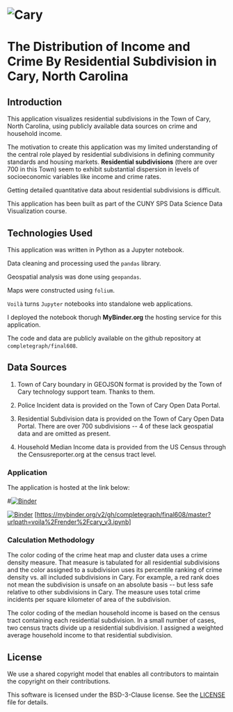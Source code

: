 # ![Cary](https://www.townofcary.org/Home/ShowPublishedImage/26839/637414707996500000)

# The Distribution of Income and Crime By Residential Subdivision in Cary, North Carolina

## Introduction

This application visualizes residential subdivisions in the Town of
Cary, North Carolina, using publicly available data sources on crime and household income.

The motivation to create this application was my limited understanding of the central
role played by residential subdivisions in defining community standards and housing markets.
__Residential subdivisions__ (there are over 700 in this Town) seem to exhibit substantial dispersion in levels of socioeconomic variables like income and crime rates.

Getting detailed quantitative data about residential subdivisions is difficult.

This application has been built as part of the CUNY SPS Data Science Data Visualization course.  

## Technologies Used

This application was written in Python as a Jupyter notebook.

Data cleaning and processing used the `pandas` library.

Geospatial analysis was done using `geopandas`.

Maps were constructed using `folium`.

`Voilà` turns `Jupyter` notebooks into standalone web applications.

I deployed the notebook thorugh **MyBinder.org**  the hosting service for this application.

The code and data are publicly available on the github repository at `completegraph/final608`.

## Data Sources

  1.  Town of Cary boundary in GEOJSON format is provided by the Town of Cary technology support team.   Thanks to them.

  2.  Police Incident data is provided on the Town of Cary Open Data Portal.

  3.  Residential Subdivision data is provided on the Town of Cary Open Data Portal.  There are over 700 subdivisions -- 4 of these lack geospatial data and are omitted as present.

  4.  Household Median Income data is provided from the US Census through the Censusreporter.org at the census tract level.

### Application

The application is hosted at the link below:

#[![Binder](https://mybinder.org/badge_logo.svg)](https://mybinder.org/v2/gh/completegraph/final608/master?filepath=voila%2Frender%2Fcary_v3.ipynb)


[![Binder](https://mybinder.org/badge_logo.svg)](https://mybinder.org/v2/gh/completegraph/final608/master?urlpath=voila%2Frender%2Fcary_v3.ipynb)
[https://mybinder.org/v2/gh/completegraph/final608/master?urlpath=voila%2Frender%2Fcary_v3.ipynb]


### Calculation Methodology

The color coding of the crime heat map and cluster data uses a crime density measure.  That measure is tabulated for all residential subdivisions and the color assigned to a subdivision uses its percentile ranking of crime density vs. all included subdivisions in Cary.   For example, a red rank does not mean the subdivision is unsafe on an absolute basis -- but less safe relative to other subdivisions in Cary.   The measure uses total crime incidents per square kilometer of area of the subdivision.

The color coding of the median household income is based on the census tract containing each residential subdivision.   In a small number of cases, two census tracts divide up a residential subdivision.  I assigned a weighted average household income to that residential subdivision.


## License

We use a shared copyright model that enables all contributors to maintain the
copyright on their contributions.

This software is licensed under the BSD-3-Clause license. See the
[LICENSE](LICENSE) file for details.
